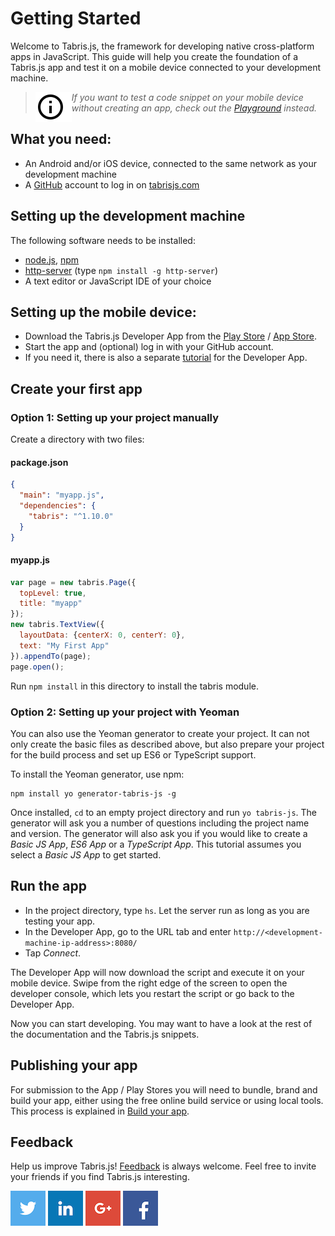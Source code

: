 # Getting Started

Welcome to Tabris.js, the framework for developing native cross-platform apps in JavaScript. This guide will help you create the foundation of a Tabris.js app and test it on a mobile device connected to your development machine.

> <img align="left" src="img/note.png"> <i> If you want to test a code snippet on your mobile device without creating an app, check out the [Playground](https://tabrisjs.com/playground) instead.</i>

## What you need:

- An Android and/or iOS device, connected to the same network as your development machine
- A [GitHub](https://github.com/) account to log in on [tabrisjs.com](http://tabrisjs.com)

## Setting up the development machine

The following software needs to be installed:

- [node.js](https://nodejs.org/), [npm](https://docs.npmjs.com/getting-started/installing-node)
- [http-server](https://www.npmjs.com/package/http-server) (type `npm install -g http-server`)
- A text editor or JavaScript IDE of your choice

## Setting up the mobile device:

- Download the Tabris.js Developer App from the [Play Store](https://play.google.com/store/apps/details?id=com.eclipsesource.tabris.js) / [App Store](https://itunes.apple.com/us/app/tabris.js/id939600018?mt=8).
- Start the app and (optional) log in with your GitHub account.
- If you need it, there is also a separate [tutorial](developer-app.md) for the Developer App.

## Create your first app

### Option 1: Setting up your project manually

Create a directory with two files:

#### package.json
```json
{
  "main": "myapp.js",
  "dependencies": {
    "tabris": "^1.10.0"
  }
}
```

#### myapp.js

```js
var page = new tabris.Page({
  topLevel: true,
  title: "myapp"
});
new tabris.TextView({
  layoutData: {centerX: 0, centerY: 0},
  text: "My First App"
}).appendTo(page);
page.open();
```

Run `npm install` in this directory to install the tabris module.

### Option 2: Setting up your project with Yeoman

You can also use the Yeoman generator to create your project. It can not only create the basic files as described above, but also prepare your project for the build process and set up ES6 or TypeScript support.

To install the Yeoman generator, use npm:

    npm install yo generator-tabris-js -g

Once installed, `cd` to an empty project directory and run `yo tabris-js`. The generator will ask you a number of questions including the project name and version. The generator will also ask you if you would like to create a _Basic JS App_, _ES6 App_ or a _TypeScript App_. This tutorial assumes you select a _Basic JS App_ to get started.


## Run the app

- In the project directory, type `hs`. Let the server run as long as you are testing your app.
- In the Developer App, go to the URL tab and enter `http://<development-machine-ip-address>:8080/`
- Tap *Connect*.

The Developer App will now download the script and execute it on your mobile device. Swipe from the right edge of the screen to open the developer console, which lets you restart the script or go back to the Developer App.

Now you can start developing. You may want to have a look at the rest of the documentation and the Tabris.js snippets.

## Publishing your app

For submission to the App / Play Stores you will need to bundle, brand and build your app, either using the free online build service or using local tools. This process is explained in [Build your app](build.md).

## Feedback
Help us improve Tabris.js! [Feedback](mailto:care@tabrisjs.com?subject=Feedback) is always welcome. Feel free to invite your friends if you find Tabris.js interesting.

[![Tabris.js on Twitter](img/social-logo-twitter.png)](https://twitter.com/tabrisjs) [![EclipseSource on LinkedIn](img/social-logo-linkedin.png)](https://www.linkedin.com/company/eclipsesource) [![EclipseSource on Google+](img/social-logo-gplus.png)](https://plus.google.com/+Eclipsesource) [![EclipseSource on Facebook](img/social-logo-facebook.png)](https://www.facebook.com/eclipsesource)